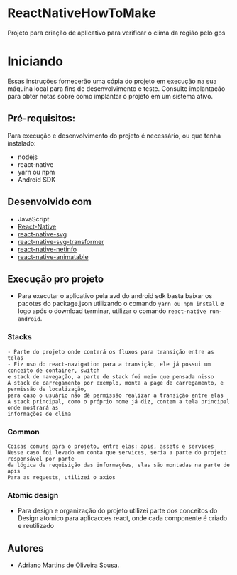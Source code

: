 # ReactNativeHowToMake
Projeto para criação de aplicativo para verificar o clima da região pelo gps

# Iniciando
Essas instruções fornecerão uma cópia do projeto em execução na sua máquina local para fins de desenvolvimento e teste. Consulte implantação para obter notas sobre como implantar o projeto em 
um sistema ativo.

## Pré-requisitos:
Para execução e desenvolvimento do projeto é necessário, ou que tenha instalado:
- nodejs
- react-native
- yarn ou npm
- Android SDK


## Desenvolvido com
 - JavaScript
 - [React-Native](https://facebook.github.io/react-native/)
 - [react-native-svg](https://github.com/react-native-community/react-native-svg)
 - [react-native-svg-transformer](https://github.com/kristerkari/react-native-svg-transformer)
 - [react-native-netinfo](https://github.com/react-native-community/react-native-netinfo)
 - [react-native-animatable](https://github.com/oblador/react-native-animatable)

## Execução pro projeto
 - Para executar o aplicativo pela avd do android sdk basta baixar os pacotes do package.json 
 utilizando o comando ``` yarn ou npm install ``` e logo após o download terminar, utilizar o comando ``` react-native run-android ```.




### Stacks
	
	- Parte do projeto onde conterá os fluxos para transição entre as telas
	- Fiz uso do react-navigation para a transição, ele já possui um conceito de container, switch 
	e stack de navegação, a parte de stack foi meio que pensada nisso
	A stack de carregamento por exemplo, monta a page de carregamento, e permissão de localização, 
	para caso o usuário não dê permissão realizar a transição entre elas
	A stack principal, como o próprio nome já diz, contem a tela principal onde mostrará as 
	informações de clima
	

### Common
	Coisas comuns para o projeto, entre elas: apis, assets e services
	Nesse caso foi levado em conta que services, seria a parte do projeto responsável por parte 
	da lógica de requisição das informações, elas são montadas na parte de apis
	Para as requests, utilizei o axios


### Atomic design
 - Para design e organização do projeto utilizei parte dos conceitos do Design atomico para aplicacoes react, onde cada componente é criado e reutilizado

## Autores
- Adriano Martins de Oliveira Sousa.
